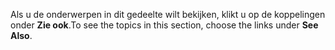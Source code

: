<span data-ttu-id="90563-101">Als u de onderwerpen in dit gedeelte wilt bekijken, klikt u op de koppelingen onder **Zie ook**.</span><span class="sxs-lookup"><span data-stu-id="90563-101">To see the topics in this section, choose the links under **See Also**.</span></span>